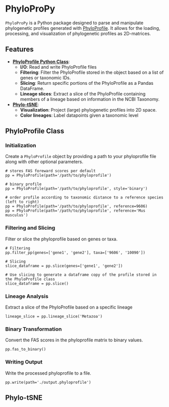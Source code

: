 # PhyloProPy

`PhyloProPy` is a Python package designed to parse and manipulate phylogenetic profiles generated with [PhyloProfile](https://github.com/BIONF/PhyloProfile). It allows for the loading, processing, and visualization of phylogenetic profiles as 2D-matrices.

## Features

- [**PhyloProfile Python Class**](#phyloprofile-class):
  - **I/O**: Read and write PhyloProfile files
  - **Filtering**: Filter the PhyloProfile stored in the object based on a list of genes or taxonomic IDs.
  - **Slicing**: Return specific portions of the PhyloProfile as a Pandas DataFrame.
  - **Lineage slices**: Extract a slice of the PhyloProfile containing members of a lineage based on information in the NCBI Taxonomy.
- [**Phylo-tSNE**](#phylo-tsne):
  - **Visualization**: Project (large) phylogenetic profiles into 2D space.
  - **Color lineages**: Label datapoints given a taxonomic level

## PhyloProfile Class

### Initialization

Create a `PhyloProfile` object by providing a path to your phyloprofile file along with other optional parameters.

```
# stores FAS foreward scores per default
pp = PhyloProfile(path='/path/to/phyloprofile')

# binary profile
pp = PhyloProfile(path='/path/to/phyloprofile', style='binary')

# order profile according to taxonomic distance to a reference species (left to right)
pp = PhyloProfile(path='/path/to/phyloprofile', reference=9606)
pp = PhyloProfile(path='/path/to/phyloprofile', reference='Mus musculus')

```

### Filtering and Slicing

Filter or slice the phyloprofile based on genes or taxa.

```
# Filtering 
pp.filter_pp(genes=['gene1', 'gene2'], taxa=['9606', '10090'])

# Slicing
slice_dataframe = pp.slice(genes=['gene1', 'gene2'])

# Use slicing to generate a dataframe copy of the profile stored in the PhyloProfile class
slice_dataframe = pp.slice()
```

### Lineage Analysis

Extract a slice of the PhyloProfile based on a specific lineage

```
lineage_slice = pp.lineage_slice('Metazoa')
```

### Binary Transformation

Convert the FAS scores in the phyloprofile matrix to binary values.

```
pp.fas_to_binary()
```

### Writing Output

Write the processed phyloprofile to a file.

```
pp.write(path='./output.phyloprofile')
```

## Phylo-tSNE








